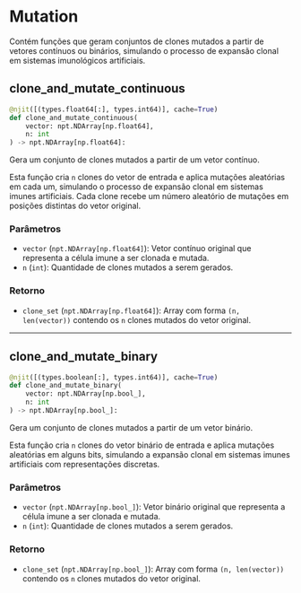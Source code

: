 # Mutation

Contém funções que geram conjuntos de clones mutados a partir de vetores contínuos ou binários, simulando o processo de expansão clonal em sistemas imunológicos artificiais.

## clone_and_mutate_continuous

```python
@njit([(types.float64[:], types.int64)], cache=True)
def clone_and_mutate_continuous(
    vector: npt.NDArray[np.float64],
    n: int
) -> npt.NDArray[np.float64]:
```

Gera um conjunto de clones mutados a partir de um vetor contínuo.

Esta função cria `n` clones do vetor de entrada e aplica mutações aleatórias em cada um, simulando o processo de expansão clonal em sistemas imunes artificiais. Cada clone recebe um número aleatório de mutações em posições distintas do vetor original.

### Parâmetros

* `vector` (`npt.NDArray[np.float64]`): Vetor contínuo original que representa a célula imune a ser clonada e mutada.
* `n` (`int`): Quantidade de clones mutados a serem gerados.

### Retorno

* `clone_set` (`npt.NDArray[np.float64]`): Array com forma `(n, len(vector))` contendo os `n` clones mutados do vetor original.

---

## clone_and_mutate_binary

```python
@njit([(types.boolean[:], types.int64)], cache=True)
def clone_and_mutate_binary(
    vector: npt.NDArray[np.bool_],
    n: int
) -> npt.NDArray[np.bool_]:
```

Gera um conjunto de clones mutados a partir de um vetor binário.

Esta função cria `n` clones do vetor binário de entrada e aplica mutações aleatórias em alguns bits, simulando a expansão clonal em sistemas imunes artificiais com representações discretas.

### Parâmetros

* `vector` (`npt.NDArray[np.bool_]`): Vetor binário original que representa a célula imune a ser clonada e mutada.
* `n` (`int`): Quantidade de clones mutados a serem gerados.

### Retorno

* `clone_set` (`npt.NDArray[np.bool_]`): Array com forma `(n, len(vector))` contendo os `n` clones mutados do vetor original.